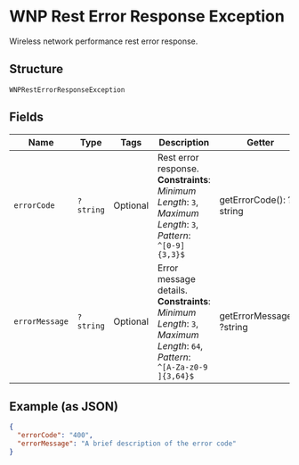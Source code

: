 
# WNP Rest Error Response Exception

Wireless network performance rest error response.

## Structure

`WNPRestErrorResponseException`

## Fields

| Name | Type | Tags | Description | Getter | Setter |
|  --- | --- | --- | --- | --- | --- |
| `errorCode` | `?string` | Optional | Rest error response.<br>**Constraints**: *Minimum Length*: `3`, *Maximum Length*: `3`, *Pattern*: `^[0-9]{3,3}$` | getErrorCode(): ?string | setErrorCode(?string errorCode): void |
| `errorMessage` | `?string` | Optional | Error message details.<br>**Constraints**: *Minimum Length*: `3`, *Maximum Length*: `64`, *Pattern*: `^[A-Za-z0-9 ]{3,64}$` | getErrorMessage(): ?string | setErrorMessage(?string errorMessage): void |

## Example (as JSON)

```json
{
  "errorCode": "400",
  "errorMessage": "A brief description of the error code"
}
```

